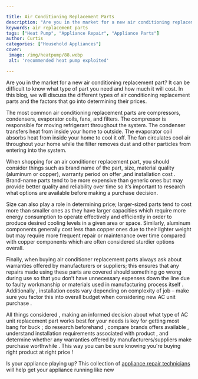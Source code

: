 ```yaml
---

title: Air Conditioning Replacement Parts
description: "Are you in the market for a new air conditioning replacement part? It can be difficult to know what type of part you need and how ...find out now"
keywords: air replacement parts
tags: ["Heat Pump", "Appliance Repair", "Appliance Parts"]
author: Curtis
categories: ["Household Appliances"]
cover: 
 image: /img/heatpump/88.webp
 alt: 'recommended heat pump exploited'

---
```


Are you in the market for a new air conditioning replacement part? It can be difficult to know what type of part you need and how much it will cost. In this blog, we will discuss the different types of air conditioning replacement parts and the factors that go into determining their prices.

The most common air conditioning replacement parts are compressors, condensers, evaporator coils, fans, and filters. The compressor is responsible for moving refrigerant throughout the system. The condenser transfers heat from inside your home to outside. The evaporator coil absorbs heat from inside your home to cool it off. The fan circulates cool air throughout your home while the filter removes dust and other particles from entering into the system. 

When shopping for an air conditioner replacement part, you should consider things such as brand name of the part, size, material quality (aluminum or copper), warranty period on offer ,and installation cost . Brand-name parts tend to be more expensive than generic ones but may provide better quality and reliability over time so it’s important to research what options are available before making a purchase decision. 

Size can also play a role in determining price; larger-sized parts tend to cost more than smaller ones as they have larger capacities which require more energy consumption to operate effectively and efficiently in order to produce desired cooling levels in a given area or space. Similarly, aluminum components generally cost less than copper ones due to their lighter weight but may require more frequent repair or maintenance over time compared with copper components which are often considered sturdier options overall. 

Finally, when buying air conditioner replacement parts always ask about warranties offered by manufacturers or suppliers; this ensures that any repairs made using these parts are covered should something go wrong during use so that you don’t have unnecessary expenses down the line due to faulty workmanship or materials used in manufacturing process itself . Additionally , installation costs vary depending on complexity of job – make sure you factor this into overall budget when considering new AC unit purchase . 

All things considered , making an informed decision about what type of AC unit replacement part works best for your needs is key for getting most bang for buck ; do research beforehand , compare brands offers available , understand installation requirements associated with product , and determine whether any warranties offered by manufacturers/suppliers make purchase worthwhile . This way you can be sure knowing you're buying right product at right price !

Is your appliance playing up? This collection of <a href="/pages/appliance-repair-technicians/">appliance repair technicians</a> will help get your appliance running like new